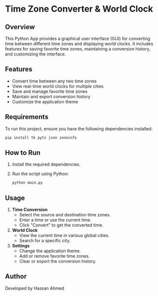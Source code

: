 # Time Zone Converter & World Clock

## Overview
This Python App provides a graphical user interface (GUI) for converting time between different time zones and displaying world clocks. It includes features for saving favorite time zones, maintaining a conversion history, and customizing the interface.

## Features
- Convert time between any two time zones
- View real-time world clocks for multiple cities
- Save and manage favorite time zones
- Maintain and export conversion history
- Customize the application theme

## Requirements
To run this project, ensure you have the following dependencies installed:

```bash
pip install tk pytz json zoneinfo
```

## How to Run
1. Install the required dependencies.
2. Run the script using Python:
   
   ```bash
   python main.py
   ```

## Usage
1. **Time Conversion**
   - Select the source and destination time zones.
   - Enter a time or use the current time.
   - Click "Convert" to get the converted time.
2. **World Clock**
   - View the current time in various global cities.
   - Search for a specific city.
3. **Settings**
   - Change the application theme.
   - Add or remove favorite time zones.
   - Clear or export the conversion history.

## Author
Developed by Hassan Ahmed

